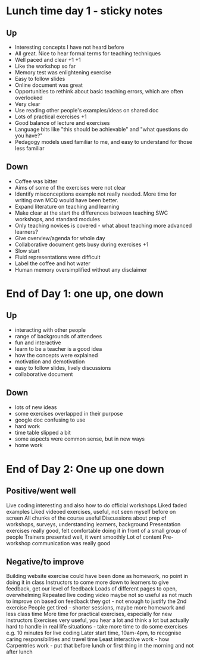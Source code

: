 # Lunch time day 1 - sticky notes
## Up
- Interesting concepts I have not heard before
- All great. Nice to hear formal terms for teaching techniques
- Well paced and clear +1 +1
- Like the workshop so far
- Memory test was enlightening exercise
- Easy to follow slides
- Online document was great
- Opportunities to rethink about basic teaching errors, which are often overlooked
- Very clear
- Use reading other people's examples/ideas on shared doc
- Lots of practical exercises +1
- Good balance of lecture and exercises
- Language bits like "this should be achievable" and "what questions do you have?"
- Pedagogy models used familiar to me, and easy to understand for those less familiar


## Down
- Coffee was bitter
- Aims of some of the exercises were not clear
- Identify misconceptions example not really needed. More time for writing own MCQ would have been better.
- Expand literature on teaching and learning
- Make clear at the start the differences between teaching SWC workshops, and standard modules
- Only teaching novices is covered - what about teaching more advanced learners?
- Give overview/agenda for whole day
- Collaborative document gets busy during exercises +1
- Slow start
- Fluid representations were difficult
- Label the coffee and hot water
- Human memory oversimplified without any disclaimer

# End of Day 1: one up, one down
## Up
+ interacting with other people
+ range of backgrounds of attendees
+ fun and interactive
+ learn to be a teacher is a good idea
+ how the concepts were explained
+ motivation and demotivation
+ easy to follow slides, lively discussions
+ collaborative document

## Down
- lots of new ideas
- some exercises overlapped in their purpose
- google doc confusing to use
- hard work
- time table slipped a bit
- some aspects were common sense, but in new ways
- home work

# End of Day 2: One up one down

## Positive/went well
Live coding interesting and also how to do official workshops
Liked faded examples
Liked videoed exercises, useful, not seen myself before on screen
All chunks of the course useful
Discussions about prep of workshops, surveys, understanding learners, background
Presentation exercises really good, felt comfortable doing it in front of a small group of people
Trainers presented well, it went smoothly 
Lot of content
Pre-workshop communication was really good

## Negative/to improve
Building website exercise could have been done as homework, no point in doing it in class
Instructors to come more down to learners to give feedback, get our level of feedback
Loads of different pages to open, overwhelming
Repeated live coding video maybe not so useful as not much to improve on based on feedback they got - not enough to justify the 2nd exercise
People get tired - shorter sessions, maybe more homework and less class time
More time for practical exercises, especially for new instructors
Exercises very useful, you hear a lot and think a lot but actually hard to handle in real life situations - take more time to do some exercises e.g. 10 minutes for live coding 
Later start time, 10am-4pm, to recognise caring responsibilities and travel time
Least interactive work - how Carpentries work - put that before lunch or first thing in the morning and not after lunch


